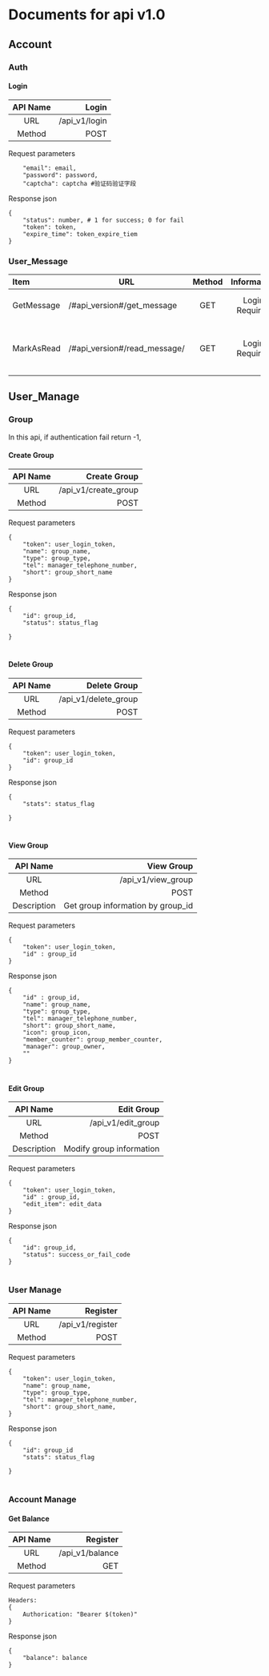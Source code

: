 # Documents for api v1.0
## Account
### Auth
#### Login
| API Name | Login |
| :---: | ----: |
| URL | /api_v1/login |
| Method | POST |
Request parameters
```
    "email": email,
    "password": password,
    "captcha": captcha #验证码验证字段
```
Response json
```
{
    "status": number, # 1 for success; 0 for fail
    "token": token,
    "expire_time": token_expire_tiem
}
```

### User_Message
|   Item   | URL | Method | Information | Result | Other |
| :------- | -------------- | :----------: | :-----------: | ----| --------------------------- |
|  GetMessage | /#api_version#/get_message | GET | Login Required | JSON message list| N/A |
| MarkAsRead | /#api_version#/read_message/<mid> | GET | Login Required | JSON message list| mid=0 to mark all as read |


## User_Manage
### Group
In this api, if authentication fail return -1,
#### Create Group

| API Name | Create Group |
| :---: | ----: |
| URL | /api_v1/create_group |
| Method | POST |
Request parameters
```
{
    "token": user_login_token,
    "name": group_name,
    "type": group_type,
    "tel": manager_telephone_number,
    "short": group_short_name
}
```
Response json
```
{
    "id": group_id,
    "status": status_flag

}
```

#
#### Delete Group
| API Name | Delete Group |
| :---: | ----: |
| URL | /api_v1/delete_group |
| Method | POST |
Request parameters
```
{
    "token": user_login_token,
    "id": group_id
}
```
Response json
```
{
    "stats": status_flag

}
```

#
#### View Group
| API Name | View Group |
| :---: | ----: |
| URL | /api_v1/view_group |
| Method | POST |
| Description | Get group information by group_id |
Request parameters
```
{
    "token": user_login_token,
    "id" : group_id
}
```
Response json
```
{
    "id" : group_id,
    "name": group_name,
    "type": group_type,
    "tel": manager_telephone_number,
    "short": group_short_name,
    "icon": group_icon,
    "member_counter": group_member_counter,
    "manager": group_owner,
    ""
}
```

#
#### Edit Group
| API Name | Edit Group |
| :---: | ----: |
| URL | /api_v1/edit_group |
| Method | POST |
| Description | Modify group information |
Request parameters
```
{
    "token": user_login_token,
    "id" : group_id,
    "edit_item": edit_data
}
```
Response json
```
{
    "id": group_id,
    "status": success_or_fail_code
}
```
#

### User Manage
| API Name | Register |
| :---: | ----: |
| URL | /api_v1/register |
| Method | POST |
Request parameters
```
{
    "token": user_login_token,
    "name": group_name,
    "type": group_type,
    "tel": manager_telephone_number,
    "short": group_short_name,
}
```
Response json
```
{
    "id": group_id
    "stats": status_flag

}
```
#


### Account Manage
#### Get Balance
| API Name | Register |
| :---: | ----: |
| URL | /api_v1/balance |
| Method | GET |
Request parameters
```
Headers:
{
    Authorication: "Bearer $(token)"
}
```
Response json
```
{
    "balance": balance
}
```